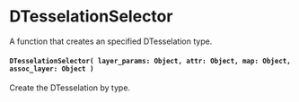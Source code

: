 # DTesselationSelector
A function that creates an specified DTesselation type.

#### `DTesselationSelector( layer_params: Object, attr: Object, map: Object, assoc_layer: Object )`
  Create the DTesselation by type.